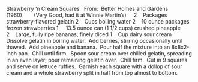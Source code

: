 Strawberry ‘n Cream Squares
 
From:  Better Homes and Gardens (1960)        (Very Good, had it at Winnie Martin’s)
 
 
2    Packages strawberry-flavored gelatin
2    Cups boiling water
2    10 ounce packages frozen strawberries
1     13.5 ounce can (1 1/2 cups) crushed pineapple
2    Large, fully ripe bananas, finely diced
1    Cup dairy sour cream
    
 
Dissolve gelatin in boiling water.  Add berries, stirring occasionally until thawed.  Add pineapple and banana.  Pour half the mixture into an 8x8x2-inch pan.  Chill until firm.  Spoon sour cream over chilled gelatin, spreading in an even layer; pour remaining gelatin over.  Chill firm.  Cut in 9 squares and serve on lettuce ruffles.  Garnish each square with a dollop of sour cream and a whole strawberry split in half from top almost to bottom.
 
